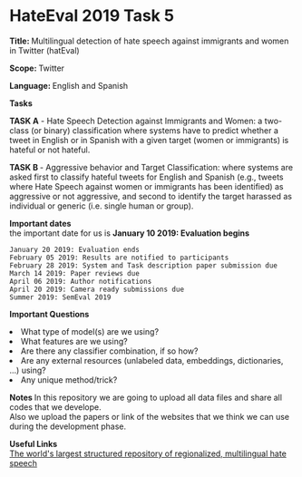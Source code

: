 # HateEval 2019  Task 5

<b> Title: </b> Multilingual detection of hate speech against immigrants and women in Twitter (hatEval)</br>

<b> Scope: </b> Twitter </br>

<b> Language: </b> English and Spanish </br>

<b> Tasks </b>

<b>TASK A</b> - Hate Speech Detection against Immigrants and Women: a two-class (or binary) classification where systems have to   predict whether a tweet in English or in Spanish with a given target (women or immigrants) is hateful or not hateful.

<b>TASK B </b> - Aggressive behavior and Target Classification: where systems are asked first to classify hateful tweets for English and Spanish (e.g., tweets where Hate Speech against women or immigrants has been identified) as aggressive or not aggressive, and second to identify the target harassed as individual or generic (i.e. single human or group).


<b>Important dates</b></br>
 the important date for us is <b> January 10 2019: Evaluation begins</b>

    January 20 2019: Evaluation ends
    February 05 2019: Results are notified to participants
    February 28 2019: System and Task description paper submission due
    March 14 2019: Paper reviews due
    April 06 2019: Author notifications
    April 20 2019: Camera ready submissions due
    Summer 2019: SemEval 2019
    
 <b> Important Questions </b>
    <li> What type of model(s) are we using? </li>
    <li> What features are we using? </li>
    <li> Are there any classifier combination, if so how? </li>
    <li> Are any external resources (unlabeled data, embeddings, dictionaries, ...) using?</li>
    <li> Any unique method/trick?</li>  
    
    
 <b> Notes </b>
 In this repository we are going to upload all data files and share all codes that we develope.</br> Also we upload the papers or  link of the websites that we think we can use during the development phase.
 
 <b>Useful Links </b></br>
 <a href=https://hatebase.org > The world's largest structured repository of regionalized, multilingual hate speech  </a>

 


